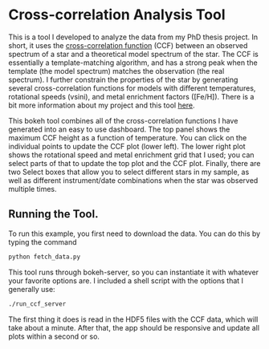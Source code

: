 # Cross-correlation Analysis Tool

This is a tool I developed to analyze the data from my PhD thesis project. In short, it uses the [cross-correlation function](https://en.wikipedia.org/wiki/Cross-correlation) (CCF) between an observed spectrum of a star and a theoretical model spectrum of the star. The CCF is essentially a template-matching algorithm, and has a strong peak when the template (the model spectrum) matches the observation (the real spectrum). I further constrain the properties of the star by generating several cross-correlation functions for models with different temperatures, rotational speeds (vsini), and metal enrichment factors ([Fe/H]). There is a bit more information about my project and this tool [here](http://www.as.utexas.edu/~kgulliks/Continuum_Talk#/).

This bokeh tool combines all of the cross-correlation functions I have generated into an easy to use dashboard. The top panel shows the maximum CCF height as a function of temperature. You can click on the individual points to update the CCF plot (lower left). The lower right plot shows the rotational speed and metal enrichment grid that I used; you can select parts of that to update the top plot and the CCF plot. Finally, there are two Select boxes that allow you to select different stars in my sample, as well as different instrument/date combinations when the star was observed multiple times. 

## Running the Tool.

To run this example, you first need to download the data. You can do this by typing the command

```python
python fetch_data.py
```

This tool runs through bokeh-server, so you can instantiate it with whatever your favorite options are. I included a shell script with the options that I generally use:

```bash
./run_ccf_server
```

The first thing it does is read in the HDF5 files with the CCF data, which will take about a minute. After that, the app should be responsive and update all plots within a second or so.


